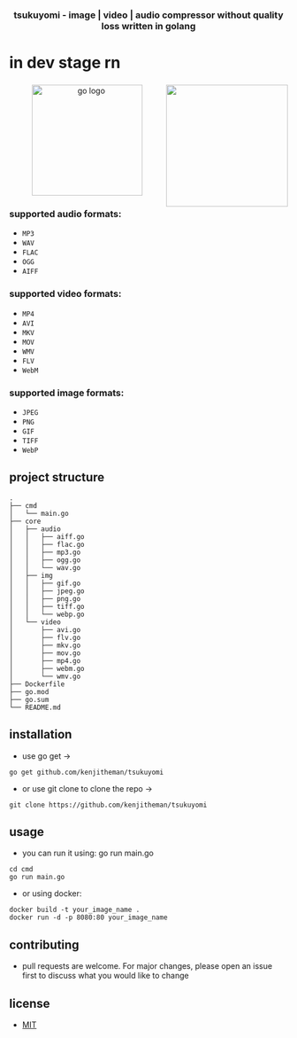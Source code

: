 <h3 align="center">tsukuyomi - image | video | audio compressor without quality loss written in golang</h3>

# in dev stage rn

###

<img align="right" height="220" src="https://media.tenor.com/3wBClQGtDkgAAAAC/hououin-kyouma.gif"  />

###

<div align="center">
  <img src="https://cdn.jsdelivr.net/gh/devicons/devicon/icons/go/go-original.svg" height="200" alt="go logo"  />
</div>

###

### supported audio formats:

- `MP3`
- `WAV`
- `FLAC`
- `OGG`
- `AIFF`

### supported video formats:

- `MP4`
- `AVI`
- `MKV`
- `MOV`
- `WMV`
- `FLV`
- `WebM`

### supported image formats:

- `JPEG`
- `PNG`
- `GIF`
- `TIFF`
- `WebP`

## project structure

```
.
├── cmd
│   └── main.go
├── core
│   ├── audio
│   │   ├── aiff.go
│   │   ├── flac.go
│   │   ├── mp3.go
│   │   ├── ogg.go
│   │   └── wav.go
│   ├── img
│   │   ├── gif.go
│   │   ├── jpeg.go
│   │   ├── png.go
│   │   ├── tiff.go
│   │   └── webp.go
│   └── video
│       ├── avi.go
│       ├── flv.go
│       ├── mkv.go
│       ├── mov.go
│       ├── mp4.go
│       ├── webm.go
│       └── wmv.go
├── Dockerfile
├── go.mod
├── go.sum
└── README.md
```

## installation

- use go get ->

```
go get github.com/kenjitheman/tsukuyomi
```

- or use git clone to clone the repo ->

```
git clone https://github.com/kenjitheman/tsukuyomi
```

## usage

- you can run it using: go run main.go

```
cd cmd
go run main.go
```

- or using docker:

```
docker build -t your_image_name .
docker run -d -p 8080:80 your_image_name
```

## contributing

- pull requests are welcome. For major changes, please open an issue first to
  discuss what you would like to change

## license

- [MIT](https://choosealicense.com/licenses/mit/)
